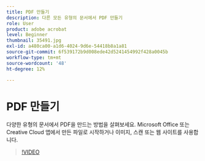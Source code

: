 ```yaml
---
title: PDF 만들기
description: 다른 모든 유형의 문서에서 PDF 만들기
role: User
product: adobe acrobat
level: Beginner
thumbnail: 35491.jpg
exl-id: a480ca00-a1d6-4024-9d6e-54418b8a1a81
source-git-commit: 6f539172b9d008ede42d5241454992f428a0045b
workflow-type: tm+mt
source-wordcount: '48'
ht-degree: 12%

---
```


# PDF 만들기

다양한 유형의 문서에서 PDF을 만드는 방법을 살펴보세요. Microsoft Office 또는 Creative Cloud 앱에서 만든 파일로 시작하거나 이미지, 스캔 또는 웹 사이트를 사용합니다.

>[!VIDEO](https://video.tv.adobe.com/v/35491?hidetitle=true)
